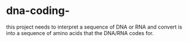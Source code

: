 # dna-coding-
this project needs to interpret a sequence of DNA or RNA and convert is into a sequence of amino acids that the DNA/RNA codes for. 
